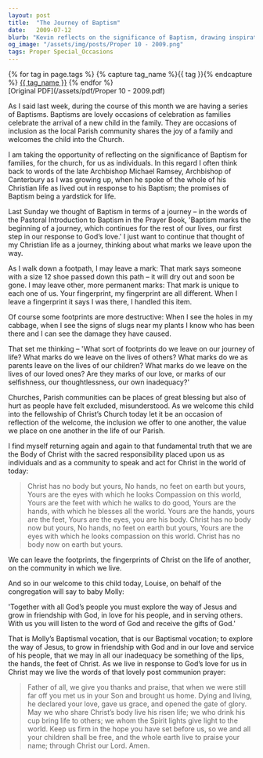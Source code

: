 ```yaml
---
layout: post
title:  "The Journey of Baptism"
date:   2009-07-12
blurb: "Kevin reflects on the significance of Baptism, drawing inspiration from the late Archbishop Michael Ramsey. He emphasizes Baptism as the beginning of a lifelong journey in response to God's love. Through the metaphor of footprints and fingerprints, Kevin explores the marks we leave on others and the world. He concludes with a call to embody Christ's presence on earth, leaving Christ's footprints in our communities."
og_image: "/assets/img/posts/Proper 10 - 2009.png"
tags: Proper Special_Occasions
---    
```

<div class="tag-pills">
  {% for tag in page.tags %}
    {% capture tag_name %}{{ tag }}{% endcapture %}
    <a href="{{ site.baseurl }}/tag/{{ tag_name }}" class="tag-pill">{{ tag_name }}</a>
  {% endfor %}
</div>
[Original PDF](/assets/pdf/Proper 10 - 2009.pdf)

As I said last week, during the course of this month we are having a series of Baptisms. Baptisms are lovely occasions of celebration as families celebrate the arrival of a new child in the family. They are occasions of inclusion as the local Parish community shares the joy of a family and welcomes the child into the Church.

I am taking the opportunity of reflecting on the significance of Baptism for families, for the church, for us as individuals. In this regard I often think back to words of the late Archbishop Michael Ramsey, Archbishop of Canterbury as I was growing up, when he spoke of the whole of his Christian life as lived out in response to his Baptism; the promises of Baptism being a yardstick for life.

Last Sunday we thought of Baptism in terms of a journey – in the words of the Pastoral Introduction to Baptism in the Prayer Book, 'Baptism marks the beginning of a journey, which continues for the rest of our lives, our first step in our response to God’s love.' I just want to continue that thought of my Christian life as a journey, thinking about what marks we leave upon the way.

As I walk down a footpath, I may leave a mark: That mark says someone with a size 12 shoe passed down this path – it will dry out and soon be gone. I may leave other, more permanent marks: That mark is unique to each one of us. Your fingerprint, my fingerprint are all different. When I leave a fingerprint it says I was there, I handled this item.

Of course some footprints are more destructive: When I see the holes in my cabbage, when I see the signs of slugs near my plants I know who has been there and I can see the damage they have caused.

That set me thinking – 'What sort of footprints do we leave on our journey of life? What marks do we leave on the lives of others? What marks do we as parents leave on the lives of our children? What marks do we leave on the lives of our loved ones? Are they marks of our love, or marks of our selfishness, our thoughtlessness, our own inadequacy?'

Churches, Parish communities can be places of great blessing but also of hurt as people have felt excluded, misunderstood. As we welcome this child into the fellowship of Christ’s Church today let it be an occasion of reflection of the welcome, the inclusion we offer to one another, the value we place on one another in the life of our Parish.

I find myself returning again and again to that fundamental truth that we are the Body of Christ with the sacred responsibility placed upon us as individuals and as a community to speak and act for Christ in the world of today:

> Christ has no body but yours,
> No hands, no feet on earth but yours,
> Yours are the eyes with which he looks
> Compassion on this world,
> Yours are the feet with which he walks to do good,
> Yours are the hands, with which he blesses all the world.
> Yours are the hands, yours are the feet,
> Yours are the eyes, you are his body.
> Christ has no body now but yours,
> No hands, no feet on earth but yours,
> Yours are the eyes with which he looks
> compassion on this world.
> Christ has no body now on earth but yours.

We can leave the footprints, the fingerprints of Christ on the life of another, on the community in which we live.

And so in our welcome to this child today, Louise, on behalf of the congregation will say to baby Molly:

'Together with all God’s people
you must explore the way of Jesus
and grow in friendship with God,
in love for his people,
and in serving others.
With us you will listen to the word of God
and receive the gifts of God.'

That is Molly’s Baptismal vocation, that is our Baptismal vocation; to explore the way of Jesus, to grow in friendship with God and in our love and service of his people, that we may in all our inadequacy be something of the lips, the hands, the feet of Christ. As we live in response to God’s love for us in Christ may we live the words of that lovely post communion prayer:

> Father of all,
> we give you thanks and praise,
> that when we were still far off
> you met us in your Son and brought us home.
> Dying and living, he declared your love,
> gave us grace, and opened the gate of glory.
> May we who share Christ’s body live his risen life;
> we who drink his cup bring life to others;
> we whom the Spirit lights give light to the world.
> Keep us firm in the hope you have set before us,
> so we and all your children shall be free,
> and the whole earth live to praise your name;
> through Christ our Lord.
> Amen.
